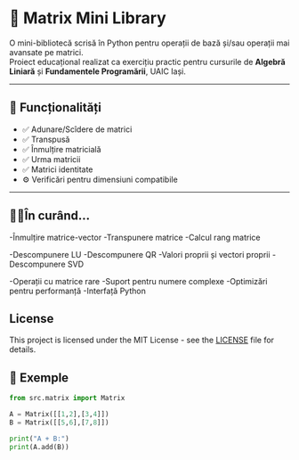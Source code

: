 # 🧮 Matrix Mini Library

O mini-bibliotecă scrisă în Python pentru operații de bază și/sau operații mai avansate pe matrici.  
Proiect educațional realizat ca exercițiu practic pentru cursurile de **Algebră Liniară** și **Fundamentele Programării**, UAIC Iași.

---

## 🚀 Funcționalități
- ✅ Adunare/Scîdere de matrici
- ✅ Transpusă
- ✅ Înmulțire matricială
- ✅ Urma matricii
- ✅ Matrici identitate
- ⚙️ Verificări pentru dimensiuni compatibile

---

## 😶‍🌫️În curând...
-Înmulțire matrice-vector
-Transpunere matrice
-Calcul rang matrice

-Descompunere LU
-Descompunere QR
-Valori proprii și vectori proprii
-Descompunere SVD

-Operații cu matrice rare
-Suport pentru numere complexe
-Optimizări pentru performanță
-Interfață Python

## License
This project is licensed under the MIT License - see the [LICENSE](LICENSE) file for details.

## 🧠 Exemple
```python
from src.matrix import Matrix

A = Matrix([[1,2],[3,4]])
B = Matrix([[5,6],[7,8]])

print("A + B:")
print(A.add(B))



